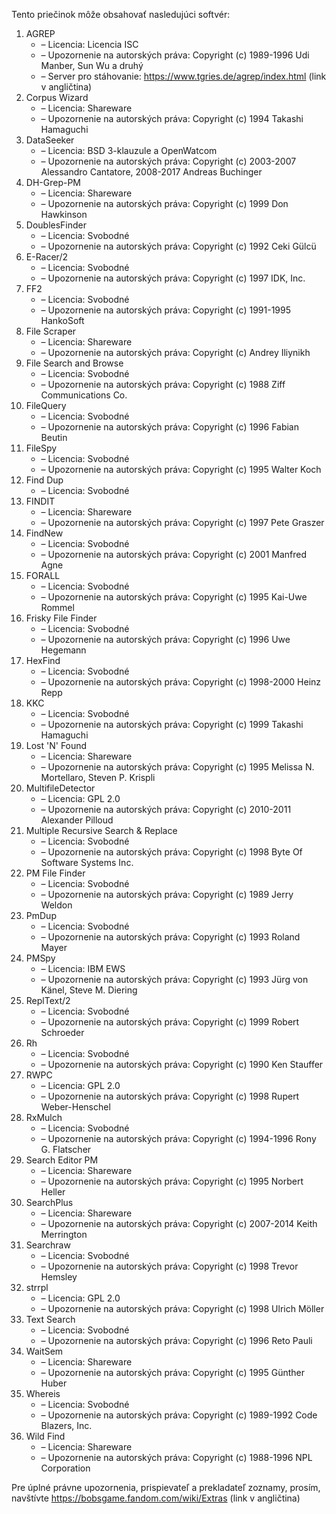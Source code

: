 Tento priečinok môže obsahovať nasledujúci softvér:

1. AGREP
   - – Licencia: Licencia ISC
   - – Upozornenie na autorských práva: Copyright (c) 1989-1996 Udi Manber, Sun Wu a druhý
   - – Server pro stáhovanie: https://www.tgries.de/agrep/index.html (link v angličtina)
2. Corpus Wizard
   - – Licencia: Shareware
   - – Upozornenie na autorských práva: Copyright (c) 1994 Takashi Hamaguchi
3. DataSeeker
   - – Licencia: BSD 3-klauzule a OpenWatcom
   - – Upozornenie na autorských práva: Copyright (c) 2003-2007 Alessandro Cantatore, 2008-2017 Andreas Buchinger
4. DH-Grep-PM
   - – Licencia: Shareware
   - – Upozornenie na autorských práva: Copyright (c) 1999 Don Hawkinson
5. DoublesFinder
   - – Licencia: Svobodné
   - – Upozornenie na autorských práva: Copyright (c) 1992 Ceki Gülcü
6. E-Racer/2
   - – Licencia: Svobodné
   - – Upozornenie na autorských práva: Copyright (c) 1997 IDK, Inc.
7. FF2
   - – Licencia: Svobodné
   - – Upozornenie na autorských práva: Copyright (c) 1991-1995 HankoSoft
8. File Scraper
   - – Licencia: Shareware
   - – Upozornenie na autorských práva: Copyright (c) Andrey Iliynikh
9. File Search and Browse
   - – Licencia: Svobodné
   - – Upozornenie na autorských práva: Copyright (c) 1988 Ziff Communications Co.
10. FileQuery
    - – Licencia: Svobodné
    - – Upozornenie na autorských práva: Copyright (c) 1996 Fabian Beutin
11. FileSpy
    - – Licencia: Svobodné
    - – Upozornenie na autorských práva: Copyright (c) 1995 Walter Koch
12. Find Dup
    - – Licencia: Svobodné
13. FINDIT
    - – Licencia: Shareware
    - – Upozornenie na autorských práva: Copyright (c) 1997 Pete Graszer
14. FindNew
    - – Licencia: Svobodné
    - – Upozornenie na autorských práva: Copyright (c) 2001 Manfred Agne
15. FORALL
    - – Licencia: Svobodné
    - – Upozornenie na autorských práva: Copyright (c) 1995 Kai-Uwe Rommel
16. Frisky File Finder
    - – Licencia: Svobodné
    - – Upozornenie na autorských práva: Copyright (c) 1996 Uwe Hegemann
17. HexFind
    - – Licencia: Svobodné
    - – Upozornenie na autorských práva: Copyright (c) 1998-2000 Heinz Repp
18. KKC
    - – Licencia: Svobodné
    - – Upozornenie na autorských práva: Copyright (c) 1999 Takashi Hamaguchi
19. Lost 'N' Found
    - – Licencia: Shareware
    - – Upozornenie na autorských práva: Copyright (c) 1995 Melissa N. Mortellaro, Steven P. Krispli
20. MultifileDetector
    - – Licencia: GPL 2.0
    - – Upozornenie na autorských práva: Copyright (c) 2010-2011 Alexander Pilloud
21. Multiple Recursive Search & Replace
    - – Licencia: Svobodné
    - – Upozornenie na autorských práva: Copyright (c) 1998 Byte Of Software Systems Inc.
22. PM File Finder
    - – Licencia: Svobodné
    - – Upozornenie na autorských práva: Copyright (c) 1989 Jerry Weldon
23. PmDup
    - – Licencia: Svobodné
    - – Upozornenie na autorských práva: Copyright (c) 1993 Roland Mayer
24. PMSpy
    - – Licencia: IBM EWS
    - – Upozornenie na autorských práva: Copyright (c) 1993 Jürg von Känel, Steve M. Diering
25. ReplText/2
    - – Licencia: Svobodné
    - – Upozornenie na autorských práva: Copyright (c) 1999 Robert Schroeder
26. Rh
    - – Licencia: Svobodné
    - – Upozornenie na autorských práva: Copyright (c) 1990 Ken Stauffer
27. RWPC
    - – Licencia: GPL 2.0
    - – Upozornenie na autorských práva: Copyright (c) 1998 Rupert Weber-Henschel
28. RxMulch
    - – Licencia: Svobodné
    - – Upozornenie na autorských práva: Copyright (c) 1994-1996 Rony G. Flatscher
29. Search Editor PM
    - – Licencia: Shareware
    - – Upozornenie na autorských práva: Copyright (c) 1995 Norbert Heller
30. SearchPlus
    - – Licencia: Shareware
    - – Upozornenie na autorských práva: Copyright (c) 2007-2014 Keith Merrington
31. Searchraw
    - – Licencia: Svobodné
    - – Upozornenie na autorských práva: Copyright (c) 1998 Trevor Hemsley
32. strrpl
    - – Licencia: GPL 2.0
    - – Upozornenie na autorských práva: Copyright (c) 1998 Ulrich Möller
33. Text Search
    - – Licencia: Svobodné
    - – Upozornenie na autorských práva: Copyright (c) 1996 Reto Pauli
34. WaitSem
    - – Licencia: Shareware
    - – Upozornenie na autorských práva: Copyright (c) 1995 Günther Huber
35. Whereis
    - – Licencia: Svobodné
    - – Upozornenie na autorských práva: Copyright (c) 1989-1992 Code Blazers, Inc.
36. Wild Find
    - – Licencia: Shareware
    - – Upozornenie na autorských práva: Copyright (c) 1988-1996 NPL Corporation

Pre úplné právne upozornenia, prispievateľ a prekladateľ zoznamy, prosím, navštívte https://bobsgame.fandom.com/wiki/Extras (link v angličtina)
